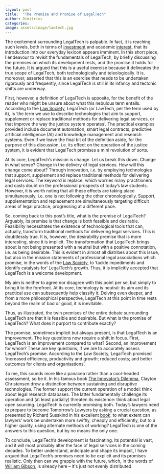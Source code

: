```yaml
---
layout: post
title:  "The Premise and Promise of LegalTech"
author: Dimitrios
categories: 
image: assets/image/lawtech.jpg
---
```

The excitement surrounding LegalTech is palpable. In fact, it is reaching such levels, both in terms of [investment](https://www.legalcheek.com/2019/10/uk-lawtech-investment-rockets-from-2-5-million-to-62-million-in-just-three-years/#:~:text=Virtual%20Vac%20Scheme-,UK%20lawtech%20investment%20rockets%20from%20%C2%A32.5%20million%20to,million%20in%20just%20three%) and academic [interest](https://www.law.ox.ac.uk/sites/files/oxlaw/oxford_lawtech_adoption_and_training_survey_report_18_march_2.pdf), that its introduction into our everyday lexicon appears imminent. In this short piece, I endeavour to revisit the fundamentals of LegalTech, by briefly discussing the premises on which its development rests, and the promise it holds for the future. It is argued that this is a useful exercise because it delineates the true scope of LegalTech, both technologically and teleologically. It is, moreover, asserted that this is an exercise that needs to be undertaken rigorously and frequently, since LegalTech is still in its infancy and tectonic shifts are underway. 

First, however, a definition of LegalTech is apposite, for the benefit of the reader who might be unsure about what this nebulous term entails. According to the [Law Society](https://www.lawsociety.org.uk/en/campaigns/lawtech/guides/what-is-lawtech#:~:text=Lawtech%20is%20the%20term%20we,document%20automation), LegalTech (or LawTech, per the term used by it), is ‘the term we use to describe technologies that aim to support, supplement or replace traditional methods for delivering legal services, or that improve the way the justice system operates’. The practical examples provided include document automation, smart legal contracts, predictive artificial intelligence (AI) and knowledge management and research systems. Even if we leave the final bit of the definition aside, for the purpose of this discussion, i.e. its effect on the operation of the justice system, it is evident that LegalTech promises a mini revolution of sorts. 

At its core, LegalTech’s mission is change. Let us break this down. Change in what sense? Change in the delivery of legal services. How will this change come about? Through innovation, i.e. by employing technologies that support, supplement and replace traditional methods for delivering legal services. The keyword is replace, which worries many practitioners and casts doubt on the professional prospects of today’s law students. However, it is worth noting that all these effects are taking place simultaneously, i.e. one is not following the other chronologically. Support, supplementation and replacement are simultaneously targeting difficult areas of legal practice, progressing at a different pace.

So, coming back to this post’s title, what is the premise of LegalTech? Arguably, its premise is that change is both feasible and desirable. Feasibility necessitates the existence of technological tools that can, actually, transform traditional methods for delivering legal services. This is doubtlessly true. It is, however, the desirability premise that is more interesting, since it is implicit. The transformation that LegalTech brings about is not being presented with a neutral but with a positive connotation, i.e. as being desirable. This is evident in almost all diatribes about this issue, but also in the mission statements of professional legal associations which promise, in the words of the [Law Society](https://www.lawsociety.org.uk/en/campaigns/lawtech/guides/what-is-lawtech#:~:text=Lawtech%20is%20the%20term%20we,document%20automation), to ‘tackle impediments and identify catalysts for’ LegalTech’s growth. Thus, it is implicitly accepted that LegalTech is a welcome development. 

My aim is neither to agree nor disagree with this point per se, but simply to bring it to the forefront. At its core, technology is neutral: its aim and its practical use can subsequently help classify it. Delving even deeper, and from a more philosophical perspective, LegalTech at this point in time rests beyond the realm of bad or good, it is inevitable.

Thus, as illustrated, the twin premises of the entire debate surrounding LegalTech are that it is feasible and desirable. But what is the promise of LegalTech? What does it purport to contribute exactly? 

The promise, sometimes implicit but always present, is that LegalTech is an improvement. The key questions now require a shift in focus. First, LegalTech is an improvement compared to what? Second, an improvement for whom? These are key questions, if we are to accurately assess LegalTech’s promise. According to the Law Society, LegalTech promised ‘increased efficiency, productivity and growth; reduced costs; and better outcomes for clients and organisations’. 

To me, this sounds more like a panacea rather than a cool-headed assessment, so be it. In his famous book [The Innovator’s Dilemma](https://claytonchristensen.com/books/the-innovators-dilemma/), Clayton Christensen drew a distinction between sustaining and disruptive technologies. The former support the current operation of a model: think about legal research databases. The latter fundamentally challenge its operation and (at least partially) threaten its existence: think about legal open sourcing. LegalTech is currently promising both. Today’s lawyers need to prepare to become Tomorrow’s Lawyers by asking a crucial question, as presented by Richard Susskind in his excellent [book](https://www.amazon.co.uk/dp/0198796633/ref=sr_1_2?ie=UTF8&qid=1496314861&sr=8-2&keywords=susskind): to what extent can lawyers’ work be undertaken more swiftly, cheaply and efficiently, but to a higher quality, using alternate methods of working? LegalTech is one of the answers to this question, but by no means the only one. 

To conclude, LegalTech’s development is fascinating. Its potential is vast, and it will most probably alter the face of legal services in the coming decades. To better understand, anticipate and shape its impact, I have argued that LegalTech’s premises need to be explicit and its promises realistic. Only then can we grapple with the future, which, in the words of [William Gibson](https://quoteinvestigator.com/2012/01/24/future-has-arrived/), is already here – it's just not evenly distributed. 


